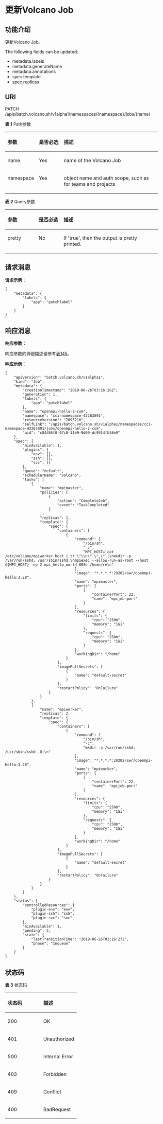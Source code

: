 # 更新Volcano Job<a name="cci_02_3138"></a>

## 功能介绍<a name="section19030251"></a>

更新Volcano Job。

The following fields can be updated:

-   metadata.labels
-   metadata.generateName
-   metadata.annotations
-   spec.template
-   spec.replicas

## URI<a name="section37054533"></a>

PATCH /apis/batch.volcano.sh/v1alpha1/namespaces/\{namespace\}/jobs/\{name\}

**表 1**  Path参数

<a name="d0e45179"></a>
<table><thead align="left"><tr id="row64943380"><th class="cellrowborder" valign="top" width="20.407959204079592%" id="mcps1.2.4.1.1"><p id="p65652297517"><a name="p65652297517"></a><a name="p65652297517"></a>参数</p>
</th>
<th class="cellrowborder" valign="top" width="16.318368163183685%" id="mcps1.2.4.1.2"><p id="p165661629135114"><a name="p165661629135114"></a><a name="p165661629135114"></a>是否必选</p>
</th>
<th class="cellrowborder" valign="top" width="63.273672632736734%" id="mcps1.2.4.1.3"><p id="p14567629115114"><a name="p14567629115114"></a><a name="p14567629115114"></a>描述</p>
</th>
</tr>
</thead>
<tbody><tr id="row61989525"><td class="cellrowborder" valign="top" width="20.407959204079592%" headers="mcps1.2.4.1.1 "><p id="p1834011925520"><a name="p1834011925520"></a><a name="p1834011925520"></a>name</p>
</td>
<td class="cellrowborder" valign="top" width="16.318368163183685%" headers="mcps1.2.4.1.2 "><p id="p1733951915512"><a name="p1733951915512"></a><a name="p1733951915512"></a>Yes</p>
</td>
<td class="cellrowborder" valign="top" width="63.273672632736734%" headers="mcps1.2.4.1.3 "><p id="p143381019155512"><a name="p143381019155512"></a><a name="p143381019155512"></a>name of the Volcano Job</p>
</td>
</tr>
<tr id="row14378174819716"><td class="cellrowborder" valign="top" width="20.407959204079592%" headers="mcps1.2.4.1.1 "><p id="p103785481977"><a name="p103785481977"></a><a name="p103785481977"></a>namespace</p>
</td>
<td class="cellrowborder" valign="top" width="16.318368163183685%" headers="mcps1.2.4.1.2 "><p id="p1844813188462"><a name="p1844813188462"></a><a name="p1844813188462"></a>Yes</p>
</td>
<td class="cellrowborder" valign="top" width="63.273672632736734%" headers="mcps1.2.4.1.3 "><p id="p637815481078"><a name="p637815481078"></a><a name="p637815481078"></a>object name and auth scope, such as for teams and projects</p>
</td>
</tr>
</tbody>
</table>

**表 2**  Query参数

<a name="table11308949102120"></a>
<table><thead align="left"><tr id="row23131949192118"><th class="cellrowborder" valign="top" width="20.407959204079592%" id="mcps1.2.4.1.1"><p id="p8316349122119"><a name="p8316349122119"></a><a name="p8316349122119"></a>参数</p>
</th>
<th class="cellrowborder" valign="top" width="16.318368163183685%" id="mcps1.2.4.1.2"><p id="p1231884913215"><a name="p1231884913215"></a><a name="p1231884913215"></a>是否必选</p>
</th>
<th class="cellrowborder" valign="top" width="63.273672632736734%" id="mcps1.2.4.1.3"><p id="p2321124920215"><a name="p2321124920215"></a><a name="p2321124920215"></a>描述</p>
</th>
</tr>
</thead>
<tbody><tr id="row1934684942112"><td class="cellrowborder" valign="top" width="20.407959204079592%" headers="mcps1.2.4.1.1 "><p id="p7834175920549"><a name="p7834175920549"></a><a name="p7834175920549"></a>pretty</p>
</td>
<td class="cellrowborder" valign="top" width="16.318368163183685%" headers="mcps1.2.4.1.2 "><p id="p8834105912542"><a name="p8834105912542"></a><a name="p8834105912542"></a>No</p>
</td>
<td class="cellrowborder" valign="top" width="63.273672632736734%" headers="mcps1.2.4.1.3 "><p id="p1083315596543"><a name="p1083315596543"></a><a name="p1083315596543"></a>If 'true’, then the output is pretty printed.</p>
</td>
</tr>
</tbody>
</table>

## 请求消息<a name="section65055348"></a>

**请求示例**：

```
{
    "metadata": {
        "labels": {
            "app": "patchlabel"
        }
    }
}
```

## 响应消息<a name="section48627224"></a>

**响应参数：**

响应参数的详细描述请参考[表145](数据结构.md#table1251082312812)。

**响应示例**：

```
{
    "apiVersion": "batch.volcano.sh/v1alpha1",
    "kind": "Job",
    "metadata": {
        "creationTimestamp": "2019-06-26T03:16:26Z",
        "generation": 1,
        "labels": {
            "app": "patchlabel"
        },
        "name": "openmpi-hello-2-com",
        "namespace": "cci-namespace-42263891",
        "resourceVersion": "7695210",
        "selfLink": "/apis/batch.volcano.sh/v1alpha1/namespaces/cci-namespace-42263891/jobs/openmpi-hello-2-com",
        "uid": "c84d86f0-97c0-11e9-9d09-dc9914fb58e0"
    },
    "spec": {
        "minAvailable": 1,
        "plugins": {
            "env": [],
            "ssh": [],
            "svc": []
        },
        "queue": "default",
        "schedulerName": "volcano",
        "tasks": [
            {
                "name": "mpimaster",
                "policies": [
                    {
                        "action": "CompleteJob",
                        "event": "TaskCompleted"
                    }
                ],
                "replicas": 1,
                "template": {
                    "spec": {
                        "containers": [
                            {
                                "command": [
                                    "/bin/sh",
                                    "-c",
                                    "MPI_HOST=`cat /etc/volcano/mpiworker.host | tr \"\\n\" \",\"`;\nmkdir -p /var/run/sshd; /usr/sbin/sshd;\nmpiexec --allow-run-as-root --host ${MPI_HOST} -np 2 mpi_hello_world 003e /home/re\n"
                                ],
                                "image": "*.*.*.*:20202/swr/openmpi-hello:3.28",
                                "name": "mpimaster",
                                "ports": [
                                    {
                                        "containerPort": 22,
                                        "name": "mpijob-port"
                                    }
                                ],
                                "resources": {
                                    "limits": {
                                        "cpu": "250m",
                                        "memory": "1Gi"
                                    },
                                    "requests": {
                                        "cpu": "250m",
                                        "memory": "1Gi"
                                    }
                                },
                                "workingDir": "/home"
                            }
                        ],
                        "imagePullSecrets": [
                            {
                                "name": "default-secret"
                            }
                        ],
                        "restartPolicy": "OnFailure"
                    }
                }
            },
            {
                "name": "mpiworker",
                "replicas": 2,
                "template": {
                    "spec": {
                        "containers": [
                            {
                                "command": [
                                    "/bin/sh",
                                    "-c",
                                    "mkdir -p /var/run/sshd; /usr/sbin/sshd -D;\n"
                                ],
                                "image": "*.*.*.*:20202/swr/openmpi-hello:3.28",
                                "name": "mpiworker",
                                "ports": [
                                    {
                                        "containerPort": 22,
                                        "name": "mpijob-port"
                                    }
                                ],
                                "resources": {
                                    "limits": {
                                        "cpu": "250m",
                                        "memory": "1Gi"
                                    },
                                    "requests": {
                                        "cpu": "250m",
                                        "memory": "1Gi"
                                    }
                                },
                                "workingDir": "/home"
                            }
                        ],
                        "imagePullSecrets": [
                            {
                                "name": "default-secret"
                            }
                        ],
                        "restartPolicy": "OnFailure"
                    }
                }
            }
        ]
    },
    "status": {
        "controlledResources": {
            "plugin-env": "env",
            "plugin-ssh": "ssh",
            "plugin-svc": "svc"
        },
        "minAvailable": 1,
        "pending": 3,
        "state": {
            "lastTransitionTime": "2019-06-26T03:16:27Z",
            "phase": "Inqueue"
        }
    }
}
```

## 状态码<a name="section34991834"></a>

**表 3**  状态码

<a name="d0e45308"></a>
<table><thead align="left"><tr id="row6630185"><th class="cellrowborder" valign="top" width="50%" id="mcps1.2.3.1.1"><p id="p174074"><a name="p174074"></a><a name="p174074"></a>状态码</p>
</th>
<th class="cellrowborder" valign="top" width="50%" id="mcps1.2.3.1.2"><p id="p14100028"><a name="p14100028"></a><a name="p14100028"></a>描述</p>
</th>
</tr>
</thead>
<tbody><tr id="row1251606"><td class="cellrowborder" valign="top" width="50%" headers="mcps1.2.3.1.1 "><p id="p1367711985419"><a name="p1367711985419"></a><a name="p1367711985419"></a>200</p>
</td>
<td class="cellrowborder" valign="top" width="50%" headers="mcps1.2.3.1.2 "><p id="p1767541915544"><a name="p1767541915544"></a><a name="p1767541915544"></a>OK</p>
</td>
</tr>
<tr id="row199771021496"><td class="cellrowborder" valign="top" width="50%" headers="mcps1.2.3.1.1 "><p id="p159789211912"><a name="p159789211912"></a><a name="p159789211912"></a>401</p>
</td>
<td class="cellrowborder" valign="top" width="50%" headers="mcps1.2.3.1.2 "><p id="p8978621794"><a name="p8978621794"></a><a name="p8978621794"></a>Unauthorized</p>
</td>
</tr>
<tr id="row1265182419333"><td class="cellrowborder" valign="top" width="50%" headers="mcps1.2.3.1.1 "><p id="p465162419332"><a name="p465162419332"></a><a name="p465162419332"></a>500</p>
</td>
<td class="cellrowborder" valign="top" width="50%" headers="mcps1.2.3.1.2 "><p id="p1465111243335"><a name="p1465111243335"></a><a name="p1465111243335"></a>Internal Error</p>
</td>
</tr>
<tr id="row161771840173312"><td class="cellrowborder" valign="top" width="50%" headers="mcps1.2.3.1.1 "><p id="p01771340183317"><a name="p01771340183317"></a><a name="p01771340183317"></a>403</p>
</td>
<td class="cellrowborder" valign="top" width="50%" headers="mcps1.2.3.1.2 "><p id="p3177154073314"><a name="p3177154073314"></a><a name="p3177154073314"></a>Forbidden</p>
</td>
</tr>
<tr id="row9581108183412"><td class="cellrowborder" valign="top" width="50%" headers="mcps1.2.3.1.1 "><p id="p1458219819340"><a name="p1458219819340"></a><a name="p1458219819340"></a>409</p>
</td>
<td class="cellrowborder" valign="top" width="50%" headers="mcps1.2.3.1.2 "><p id="p1358210873416"><a name="p1358210873416"></a><a name="p1358210873416"></a>Conflict</p>
</td>
</tr>
<tr id="row8512114963618"><td class="cellrowborder" valign="top" width="50%" headers="mcps1.2.3.1.1 "><p id="p1651274919367"><a name="p1651274919367"></a><a name="p1651274919367"></a>400</p>
</td>
<td class="cellrowborder" valign="top" width="50%" headers="mcps1.2.3.1.2 "><p id="p13512164910364"><a name="p13512164910364"></a><a name="p13512164910364"></a>BadRequest</p>
</td>
</tr>
</tbody>
</table>

